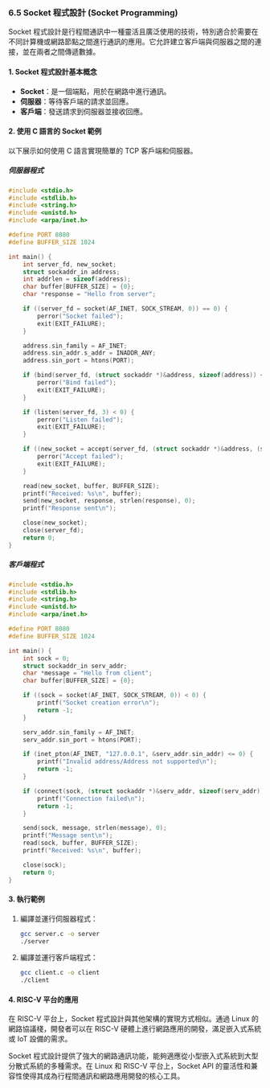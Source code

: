 ### 6.5 Socket 程式設計 (Socket Programming)

Socket 程式設計是行程間通訊中一種靈活且廣泛使用的技術，特別適合於需要在不同計算機或網路節點之間進行通訊的應用。它允許建立客戶端與伺服器之間的連接，並在兩者之間傳遞數據。

#### 1. Socket 程式設計基本概念

- **Socket**：是一個端點，用於在網路中進行通訊。
- **伺服器**：等待客戶端的請求並回應。
- **客戶端**：發送請求到伺服器並接收回應。

#### 2. 使用 C 語言的 Socket 範例

以下展示如何使用 C 語言實現簡單的 TCP 客戶端和伺服器。

##### 伺服器程式

```c
#include <stdio.h>
#include <stdlib.h>
#include <string.h>
#include <unistd.h>
#include <arpa/inet.h>

#define PORT 8080
#define BUFFER_SIZE 1024

int main() {
    int server_fd, new_socket;
    struct sockaddr_in address;
    int addrlen = sizeof(address);
    char buffer[BUFFER_SIZE] = {0};
    char *response = "Hello from server";

    if ((server_fd = socket(AF_INET, SOCK_STREAM, 0)) == 0) {
        perror("Socket failed");
        exit(EXIT_FAILURE);
    }

    address.sin_family = AF_INET;
    address.sin_addr.s_addr = INADDR_ANY;
    address.sin_port = htons(PORT);

    if (bind(server_fd, (struct sockaddr *)&address, sizeof(address)) < 0) {
        perror("Bind failed");
        exit(EXIT_FAILURE);
    }

    if (listen(server_fd, 3) < 0) {
        perror("Listen failed");
        exit(EXIT_FAILURE);
    }

    if ((new_socket = accept(server_fd, (struct sockaddr *)&address, (socklen_t*)&addrlen)) < 0) {
        perror("Accept failed");
        exit(EXIT_FAILURE);
    }

    read(new_socket, buffer, BUFFER_SIZE);
    printf("Received: %s\n", buffer);
    send(new_socket, response, strlen(response), 0);
    printf("Response sent\n");

    close(new_socket);
    close(server_fd);
    return 0;
}
```

##### 客戶端程式

```c
#include <stdio.h>
#include <stdlib.h>
#include <string.h>
#include <unistd.h>
#include <arpa/inet.h>

#define PORT 8080
#define BUFFER_SIZE 1024

int main() {
    int sock = 0;
    struct sockaddr_in serv_addr;
    char *message = "Hello from client";
    char buffer[BUFFER_SIZE] = {0};

    if ((sock = socket(AF_INET, SOCK_STREAM, 0)) < 0) {
        printf("Socket creation error\n");
        return -1;
    }

    serv_addr.sin_family = AF_INET;
    serv_addr.sin_port = htons(PORT);

    if (inet_pton(AF_INET, "127.0.0.1", &serv_addr.sin_addr) <= 0) {
        printf("Invalid address/Address not supported\n");
        return -1;
    }

    if (connect(sock, (struct sockaddr *)&serv_addr, sizeof(serv_addr)) < 0) {
        printf("Connection failed\n");
        return -1;
    }

    send(sock, message, strlen(message), 0);
    printf("Message sent\n");
    read(sock, buffer, BUFFER_SIZE);
    printf("Received: %s\n", buffer);

    close(sock);
    return 0;
}
```

#### 3. 執行範例

1. 編譯並運行伺服器程式：
   ```bash
   gcc server.c -o server
   ./server
   ```

2. 編譯並運行客戶端程式：
   ```bash
   gcc client.c -o client
   ./client
   ```

#### 4. RISC-V 平台的應用

在 RISC-V 平台上，Socket 程式設計與其他架構的實現方式相似。通過 Linux 的網路協議棧，開發者可以在 RISC-V 硬體上進行網路應用的開發，滿足嵌入式系統或 IoT 設備的需求。

Socket 程式設計提供了強大的網路通訊功能，能夠適應從小型嵌入式系統到大型分散式系統的多種需求。在 Linux 和 RISC-V 平台上，Socket API 的靈活性和兼容性使得其成為行程間通訊和網路應用開發的核心工具。